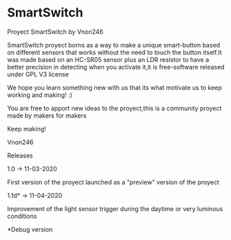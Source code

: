 # SmartSwitch
Proyect SmartSwitch by Vnon246

SmartSwitch proyect borns as a way to make a unique smart-button based
on different sensors that works without the need to touch the button itself.It was
made based on an HC-SR05 sensor plus an LDR resistor to have a better precision
in detecting when you activate it,it is free-software released under GPL V3 license

We hope you learn something new with us that its what motivate us to keep working
and making! :)

You are free to apport new ideas to the proyect,this is a community proyect made by
makers for makers

Keep making!

Vnon246

Releases

1.0 -> 11-03-2020

First version of the proyect launched as a "preview" version
of the proyect

1.1d* -> 11-04-2020

Improvement of the light sensor trigger during the daytime
or very luminous conditions

*Debug version
